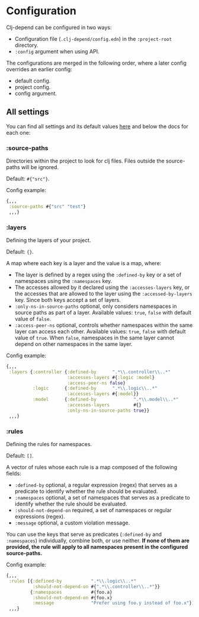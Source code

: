 # Configuration

Clj-depend can be configured in two ways:

- Configuration file (`.clj-depend/config.edn`) in the `:project-root` directory.
- `:config` argument when using API.

The configurations are merged in the following order, where a later config overrides an earlier config:

- default config.
- project config.
- config argument.

## All settings

You can find all settings and its default values [here](../src/clj_depend/config.clj) and below the docs for each one:

### :source-paths

Directories within the project to look for clj files. Files outside the source-paths will be ignored.

Default: `#{"src"}`.

Config example:
```clojure
{,,,
 :source-paths #{"src" "test"}
 ,,,}
```

### :layers

Defining the layers of your project.

Default: `{}`.

A map where each key is a layer and the value is a map, where:
- The layer is defined by a regex using the `:defined-by` key or a set of namespaces using the `:namespaces` key.
- The accesses allowed by it declared using the `:accesses-layers` key, or the accesses that are allowed to the layer using the `:accessed-by-layers` key. Since both keys accept a set of layers.
- `:only-ns-in-source-paths` optional, only considers namespaces in source paths as part of a layer. Available values: `true`, `false` with default value of `false`.
- `:access-peer-ns` optional, controls whether namespaces within the same layer can access each other. Available values: `true`, `false` with default value of `true`. When `false`, namespaces in the same layer cannot depend on other namespaces in the same layer.

Config example:
```clojure
{,,,
 :layers {:controller {:defined-by      ".*\\.controller\\..*"
                       :accesses-layers #{:logic :model}
                       :access-peer-ns false}
          :logic      {:defined-by      ".*\\.logic\\..*"
                       :accesses-layers #{:model}}
          :model      {:defined-by              ".*\\.model\\..*"
                       :accesses-layers         #{}
                       :only-ns-in-source-paths true}}
 ,,,}
```

### :rules

Defining the rules for namespaces.

Default: `[]`.

A vector of rules whose each rule is a map composed of the following fields:
- `:defined-by` optional, a regular expression (regex) that serves as a predicate to identify whether the rule should be evaluated.
- `:namespaces` optional, a set of namespaces that serves as a predicate to identify whether the rule should be evaluated.
- `:should-not-depend-on` required, a set of namespaces or regular expressions (regex).
- `:message` optional, a custom violation message.

You can use the keys that serve as predicates (`:defined-by` and `:namespaces`) individually, combine both, or use neither. **If none of them are provided, the rule will apply to all namespaces present in the configured source-paths.**

Config example:
```clojure
{,,,
 :rules [{:defined-by           ".*\\.logic\\..*"
          :should-not-depend-on #{".*\\.controller\\..*"}}
         {:namespaces           #{foo.a}
          :should-not-depend-on #{foo.x}
          :message              "Prefer using foo.y instead of foo.x"}]
 ,,,}
```

